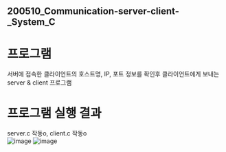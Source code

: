 ## 200510_Communication-server-client-_System_C

# 프로그램 
서버에 접속한 클라이언트의 호스트명, IP, 포트 정보를 확인후 클라이언트에게 보내는 server & client 프로그램 

# 프로그램 실행 결과 
server.c 작동o, client.c 작동o <br/>
![image](https://user-images.githubusercontent.com/39155520/98093812-c65b5200-1ecb-11eb-92e6-5e4165584006.png)
![image](https://user-images.githubusercontent.com/39155520/98093853-d410d780-1ecb-11eb-89ab-f11deec37ca3.png)
